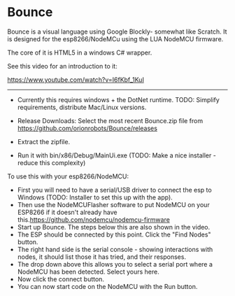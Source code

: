 # Bounce

Bounce is a visual language using Google Blockly- somewhat like Scratch.
It is designed for the esp8266/NodeMCu using the LUA NodeMCU firmware.

The core of it is HTML5 in a windows C# wrapper.

See this video for an introduction to it:

https://www.youtube.com/watch?v=I6fKbf_1KuI

---
* Currently this requires windows + the DotNet runtime. TODO: Simplify requirements, distribute Mac/Linux versions.

* Release Downloads: Select the most recent Bounce.zip file from https://github.com/orionrobots/Bounce/releases
* Extract the zipfile.
* Run it with bin/x86/Debug/MainUi.exe  (TODO: Make a nice installer - reduce this complexity)

To use this with your esp8266/NodeMCU:

* First you will need to have a serial/USB driver to connect the esp to Windows (TODO: Installer to set this up with the app).
* Then use the NodeMCUFlasher software to put NodeMCU on your ESP8266 if it doesn't already have this.https://github.com/nodemcu/nodemcu-firmware
* Start up Bounce. The steps below this are also shown in the video.
* The ESP should be connected by this point. Click the "Find Nodes" button. 
* The right hand side is the serial console - showing interactions with nodes, it should list those it has tried, and their responses.
* The drop down above this allows you to select a serial port where a NodeMCU has been detected. Select yours here.
* Now click the connect button.
* You can now start code on the NodeMCU with the Run button.
